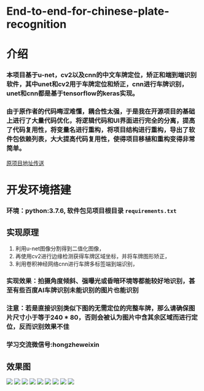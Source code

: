 # End-to-end-for-chinese-plate-recognition

# 介绍
### 本项目基于u-net，cv2以及cnn的中文车牌定位，矫正和端到端识别软件，其中unet和cv2用于车牌定位和矫正，cnn进行车牌识别，unet和cnn都是基于tensorflow的keras实现。
### 由于原作者的代码晦涩难懂，耦合性太强，于是我在开源项目的基础上进行了大量代码优化，将逻辑代码和UI界面进行完全的分离，提高了代码复用性，将变量名进行重构，将项目结构进行重构，导出了软件包依赖列表，大大提高代码复用性，使得项目移植和重构变得非常简单。
[原项目地址传送](https://github.com/duanshengliu/End-to-end-for-chinese-plate-recognition)

# 开发环境搭建
### 环境：python:3.7.6, 软件包见项目根目录 `requirements.txt`
## 实现原理
1. 利用u-net图像分割得到二值化图像，
2. 再使用cv2进行边缘检测获得车牌区域坐标，并将车牌图形矫正，
3. 利用卷积神经网络cnn进行车牌多标签端到端识别， 

### 实现效果：拍摄角度倾斜、强曝光或昏暗环境等都能较好地识别，甚至有些百度AI车牌识别未能识别的图片也能识别
### 注意：若是直接识别类似下图的无需定位的完整车牌，那么请确保图片尺寸小于等于240 * 80，否则会被认为图片中含其余区域而进行定位，反而识别效果不佳

### 学习交流微信号:hongzheweixin

## 效果图
![](https://github.com/duanshengliu/End-to-end-for-chinese-plate-recognition/blob/master/test_pic/lic.png)
![](https://github.com/duanshengliu/End-to-end-for-chinese-plate-recognition/blob/master/test_pic/0.png)
![](https://github.com/duanshengliu/End-to-end-for-chinese-plate-recognition/blob/master/test_pic/1.png)
![](https://github.com/duanshengliu/End-to-end-for-chinese-plate-recognition/blob/master/test_pic/2.png)
![](https://github.com/duanshengliu/End-to-end-for-chinese-plate-recognition/blob/master/test_pic/3.png)
![](https://github.com/duanshengliu/End-to-end-for-chinese-plate-recognition/blob/master/test_pic/4.png)
![](https://github.com/duanshengliu/End-to-end-for-chinese-plate-recognition/blob/master/test_pic/5.png)
![](https://github.com/duanshengliu/End-to-end-for-chinese-plate-recognition/blob/master/test_pic/6.png)
![](https://github.com/duanshengliu/End-to-end-for-chinese-plate-recognition/blob/master/test_pic/7.png)
